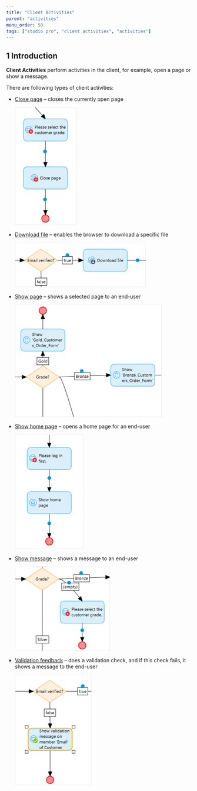 ```yaml
---
title: "Client Activities"
parent: "activities"
menu_order: 50
tags: ["studio pro", "client activities", "activities"]
---
```


## 1 Introduction

**Client Activities** perform activities in the client, for example, open a page or show a message. 

There are following types of client activities:

* [Close page](close-page) – closes the currently open page

	<img src="attachments/client-activities/close-page.png" alt="Close Page" style="zoom:50%;" />

* [Download file](download-file) – enables the browser to download a specific file

	<img src="attachments/client-activities/download-file.png" alt="Download File" style="zoom:50%;" />

* [Show page](show-page) – shows a selected page to an end-user

	<img src="attachments/client-activities/show-page.png" alt="Show Page" style="zoom:50%;" />

* [Show home page](show-home-page) – opens a home page for an end-user 

	<img src="attachments/client-activities/show-home-page.png" alt="Show Home Page" style="zoom:50%;" />

* [Show message](show-message) – shows a message to an end-user

	<img src="attachments/client-activities/show-message.png" alt="Show Message" style="zoom:50%;" />

* [Validation feedback](validation-feedback) – does a validation check, and if this check fails, it shows a message to the end-user

	<img src="attachments/client-activities/validation-feedback.png" alt="Validation Feedback" style="zoom:50%;" />


